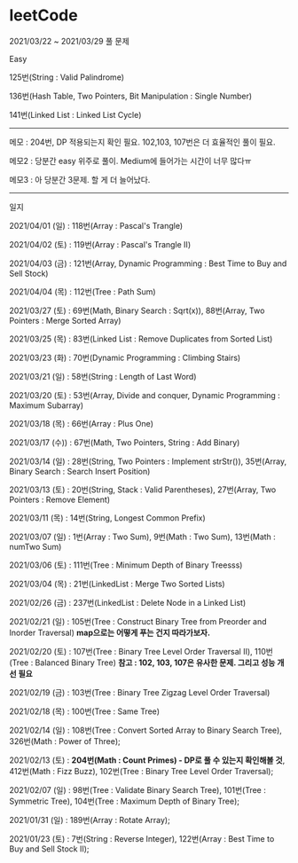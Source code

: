 # leetCode


2021/03/22 ~ 2021/03/29 풀 문제

Easy

125번(String : Valid Palindrome)

136번(Hash Table, Two Pointers, Bit Manipulation : Single Number)

141번(Linked List : Linked List Cycle)

--------------------------------------------------------------------------------------------------------

메모 : 204번, DP 적용되는지 확인 필요. 102,103, 107번은 더 효율적인 풀이 필요.

메모2 : 당분간 easy 위주로 풀이. Medium에 들어가는 시간이 너무 많다ㅠ

메모3 : 아 당분간 3문제. 할 게 더 늘어났다.

--------------------------------------------------------------------------------------------------------

일지

2021/04/01 (일) : 118번(Array : Pascal's Trangle)

2021/04/02 (토) : 119번(Array : Pascal's Trangle II)

2021/04/03 (금) : 121번(Array, Dynamic Programming : Best Time to Buy and Sell Stock)

2021/04/04 (목) : 112번(Tree : Path Sum)

2021/03/27 (토) : 69번(Math, Binary Search : Sqrt(x)), 88번(Array, Two Pointers : Merge Sorted Array)

2021/03/25 (목) : 83번(Linked List : Remove Duplicates from Sorted List)

2021/03/23 (화) : 70번(Dynamic Programming : Climbing Stairs)

2021/03/21 (일) : 58번(String : Length of Last Word)

2021/03/20 (토) : 53번(Array, Divide and conquer, Dynamic Programming : Maximum Subarray) 

2021/03/18 (목) : 66번(Array : Plus One)

2021/03/17 (수)) : 67번(Math, Two Pointers, String : Add Binary)

2021/03/14 (일) : 28번(String, Two Pointers : Implement strStr()), 35번(Array, Binary Search : Search Insert Position)

2021/03/13 (토) : 20번(String, Stack : Valid Parentheses), 27번(Array, Two Pointers : Remove Element)

2021/03/11 (목) : 14번(String, Longest Common Prefix)

2021/03/07 (일) : 1번(Array : Two Sum), 9번(Math : Two Sum), 13번(Math : numTwo Sum)

2021/03/06 (토) : 111번(Tree : Minimum Depth of Binary Treesss)

2021/03/04 (목) : 21번(LinkedList : Merge Two Sorted Lists)

2021/02/26 (금) : 237번(LinkedList : Delete Node in a Linked List)

2021/02/21 (일) : 105번(Tree : Construct Binary Tree from Preorder and Inorder Traversal) **map으로는 어떻게 푸는 건지 따라가보자.**

2021/02/20 (토) : 107번(Tree : Binary Tree Level Order Traversal II), 110번(Tree : Balanced Binary Tree) **참고 : 102, 103, 107은 유사한 문제. 그리고 성능 개선 필요**

2021/02/19 (금) : 103번(Tree : Binary Tree Zigzag Level Order Traversal)

2021/02/18 (목) : 100번(Tree : Same Tree)

2021/02/14 (일) : 108번(Tree : Convert Sorted Array to Binary Search Tree), 326번(Math : Power of Three);

2021/02/13 (토) : **204번(Math : Count Primes) - DP로 풀 수 있는지 확인해볼 것**, 412번(Math : Fizz Buzz),  102번(Tree : Binary Tree Level Order Traversal);

2021/02/07 (일) : 98번(Tree : Validate Binary Search Tree), 101번(Tree : Symmetric Tree), 104번(Tree : Maximum Depth of Binary Tree);

2021/01/31 (일) : 189번(Array : Rotate Array);

2021/01/23 (토) : 7번(String : Reverse Integer), 122번(Array : Best Time to Buy and Sell Stock II);
